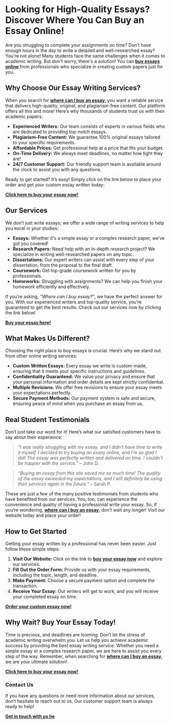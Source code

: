 # Looking for High-Quality Essays? Discover Where You Can Buy an Essay Online!

Are you struggling to complete your assignments on time? Don’t have enough hours in the day to write a detailed and well-researched essay? You're not alone! Many students face the same challenges when it comes to academic writing. But don't worry, there's a solution! You can **[buy essays online](https://tinyurl.com/topessay?keyword=where+can+i+buy+essay)** from professionals who specialize in creating custom papers just for you.

## Why Choose Our Essay Writing Services?

When you search for **[where can I buy an essay](https://tinyurl.com/topessay?keyword=where+can+i+buy+essay)**, you want a reliable service that delivers high-quality, original, and plagiarism-free content. Our platform offers all this and more! Here’s why thousands of students trust us with their academic papers:

- **Experienced Writers:** Our team consists of experts in various fields who are dedicated to providing top-notch essays.
- **Plagiarism-Free Content:** We guarantee 100% original essays tailored to your specific requirements.
- **Affordable Prices:** Get professional help at a price that fits your budget.
- **On-Time Delivery:** We always meet deadlines, no matter how tight they are!
- **24/7 Customer Support:** Our friendly support team is available around the clock to assist you with any questions.

Ready to get started? It’s easy! Simply click on the link below to place your order and get your custom essay written today:

**[Click here to buy your essay now!](https://tinyurl.com/topessay?keyword=where+can+i+buy+essay)**

## Our Services

We don’t just write essays; we offer a wide range of writing services to help you excel in your studies:

- **Essays:** Whether it's a simple essay or a complex research paper, we’ve got you covered!
- **Research Papers:** Need help with an in-depth research project? We specialize in writing well-researched papers on any topic.
- **Dissertations:** Our expert writers can assist with every step of your dissertation, from the proposal to the final draft.
- **Coursework:** Get top-grade coursework written for you by professionals.
- **Homeworks:** Struggling with assignments? We can help you finish your homework efficiently and effectively.

If you’re asking, _“Where can I buy essay?”_, we have the perfect answer for you. With our experienced writers and top-quality service, you’re guaranteed to get the best results. Check out our services now by clicking the link below!

**[Buy your essay here!](https://tinyurl.com/topessay?keyword=where+can+i+buy+essay)**

## What Makes Us Different?

Choosing the right place to buy essays is crucial. Here’s why we stand out from other online writing services:

- **Custom Written Essays:** Every essay we write is custom-made, ensuring that it meets your specific instructions and guidelines.
- **Confidentiality Guaranteed:** We value your privacy and ensure that your personal information and order details are kept strictly confidential.
- **Multiple Revisions:** We offer free revisions to ensure your essay meets your expectations perfectly.
- **Secure Payment Methods:** Our payment system is safe and secure, ensuring peace of mind when you purchase an essay from us.

## Real Student Testimonials

Don’t just take our word for it! Here’s what our satisfied customers have to say about their experience:

> _“I was really struggling with my essay, and I didn’t have time to write it myself. I decided to try buying an essay online, and I’m so glad I did! The essay was perfectly written and delivered on time. I couldn’t be happier with the service.”_ – John D.

> _“Buying an essay from this site saved me so much time! The quality of the essay exceeded my expectations, and I will definitely be using their services again in the future.”_ – Sarah P.

These are just a few of the many positive testimonials from students who have benefited from our services. You, too, can experience the convenience and quality of having a professional write your essay. So, if you’re wondering, **[where can I buy an essay](https://tinyurl.com/topessay?keyword=where+can+i+buy+essay)**, don’t wait any longer! Visit our website today and place your order!

## How to Get Started

Getting your essay written by a professional has never been easier. Just follow these simple steps:

1. **Visit Our Website:** Click on the link to **[buy your essay now](https://tinyurl.com/topessay?keyword=where+can+i+buy+essay)** and explore our services.
2. **Fill Out the Order Form:** Provide us with your essay requirements, including the topic, length, and deadline.
3. **Make Payment:** Choose a secure payment option and complete the transaction.
4. **Receive Your Essay:** Our writers will get to work, and you will receive your completed essay on time.

**[Order your custom essay now!](https://tinyurl.com/topessay?keyword=where+can+i+buy+essay)**

## Why Wait? Buy Your Essay Today!

Time is precious, and deadlines are looming. Don’t let the stress of academic writing overwhelm you. Let us help you achieve academic success by providing the best essay writing service. Whether you need a simple essay or a complex research paper, we are here to assist you every step of the way. Remember, when searching for **[where can I buy an essay](https://tinyurl.com/topessay?keyword=where+can+i+buy+essay)**, we are your ultimate solution!

**[Click here to buy your essay now!](https://tinyurl.com/topessay?keyword=where+can+i+buy+essay)**

### Contact Us

If you have any questions or need more information about our services, don’t hesitate to reach out to us. Our customer support team is always ready to help!

**[Get in touch with us he](https://tinyurl.com/topessay?keyword=where+can+i+buy+essay)**
